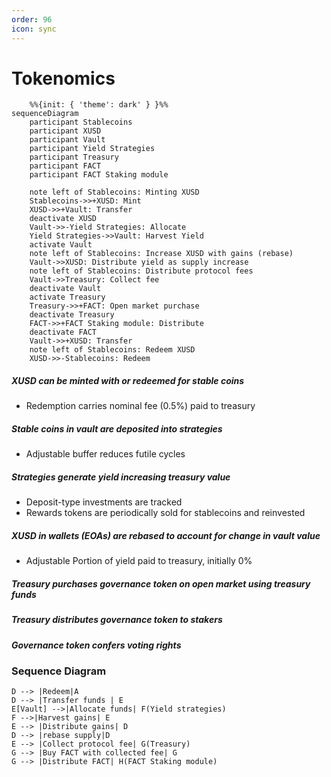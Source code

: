 ```yaml
---
order: 96
icon: sync
---
```

# Tokenomics
```mermaid
    %%{init: { 'theme': dark' } }%%
sequenceDiagram
    participant Stablecoins
    participant XUSD
    participant Vault
    participant Yield Strategies
    participant Treasury
    participant FACT
    participant FACT Staking module

    note left of Stablecoins: Minting XUSD
    Stablecoins->>+XUSD: Mint
    XUSD->>+Vault: Transfer
    deactivate XUSD
    Vault->>-Yield Strategies: Allocate
    Yield Strategies->>Vault: Harvest Yield
    activate Vault
    note left of Stablecoins: Increase XUSD with gains (rebase)
    Vault->>XUSD: Distribute yield as supply increase
    note left of Stablecoins: Distribute protocol fees
    Vault->>Treasury: Collect fee
    deactivate Vault
    activate Treasury
    Treasury->>+FACT: Open market purchase
    deactivate Treasury
    FACT->>+FACT Staking module: Distribute
    deactivate FACT
    Vault->>+XUSD: Transfer
    note left of Stablecoins: Redeem XUSD
    XUSD->>-Stablecoins: Redeem
```

##### XUSD can be minted with or redeemed for stable coins
* Redemption carries nominal fee (0.5%) paid to treasury
##### Stable coins in vault are deposited into strategies
* Adjustable buffer reduces futile cycles
##### Strategies generate yield increasing treasury value
* Deposit-type investments are tracked
* Rewards tokens are periodically sold for stablecoins and reinvested
##### XUSD in wallets (EOAs) are rebased to account for change in vault value
* Adjustable Portion of yield paid to treasury, initially 0%
##### Treasury purchases governance token on open market using treasury funds
##### Treasury distributes governance token to stakers
##### Governance token confers voting rights

### Sequence Diagram


    D --> |Redeem|A
    D --> |Transfer funds | E
    E[Vault] -->|Allocate funds| F(Yield strategies)
    F -->|Harvest gains| E
    E --> |Distribute gains| D
    D --> |rebase supply|D
    E --> |Collect protocol fee| G(Treasury)
    G --> |Buy FACT with collected fee| G
    G --> |Distribute FACT| H(FACT Staking module)

